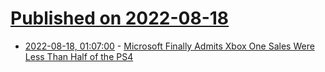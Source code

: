 # [Published on 2022-08-18](index.md)

* [2022-08-18, 01:07:00](https://soylentnews.org/article.pl?sid=22/08/17/1227243&from=rss) - [Microsoft Finally Admits Xbox One Sales Were Less Than Half of the PS4](https://soylentnews.org/article.pl?sid=22/08/17/1227243&from=rss)

